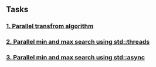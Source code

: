 ## Tasks
### [1. Parallel transfrom algorithm](https://github.com/vladIev/the_modern_cpp_challange/tree/main/src/concurrency/61_parallel_transform)

### [2. Parallel min and max search using std::threads](https://github.com/vladIev/the_modern_cpp_challange/tree/main/src/concurrency/62_parallel_minmax_threads)

### [3. Parallel min and max search using std::async](https://github.com/vladIev/the_modern_cpp_challange/tree/main/src/concurrency/63_parallel_minmax_async)


